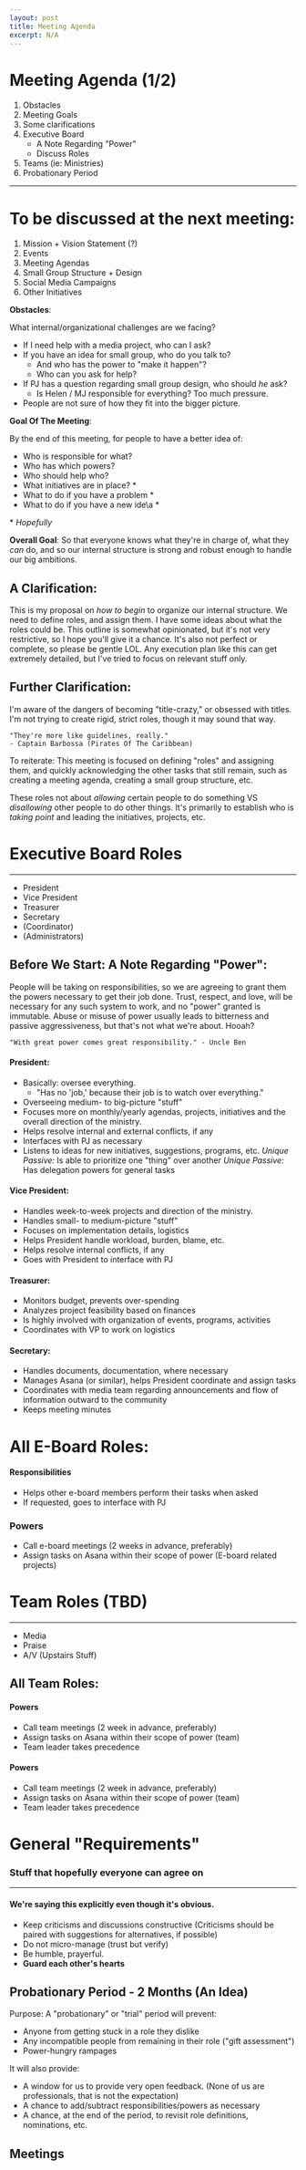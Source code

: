 ```yaml
---
layout: post
title: Meeting Agenda
excerpt: N/A
--- 
```

# Meeting Agenda (1/2)
1. Obstacles
2. Meeting Goals
3. Some clarifications
3. Executive Board
    - A Note Regarding "Power"
    - Discuss Roles
4. Teams (ie: Ministries)
5. Probationary Period
--- 

# To be discussed at the next meeting:
1. Mission + Vision Statement (?) 
2. Events
3. Meeting Agendas
4. Small Group Structure + Design
5. Social Media Campaigns  
6. Other Initiatives

**Obstacles**:

What internal/organizational challenges are we facing?

- If I need help with a media project, who can I ask?
- If you have an idea for small group, who do you talk to?
    - And who has the power to "make it happen"?
    - Who can you ask for help?
- If PJ has a question regarding small group design, who should *he* ask?
   - Is Helen / MJ responsible for everything? Too much pressure.
- People are not sure of how they fit into the bigger picture.

**Goal Of The Meeting**: 

By the end of this meeting, for people to have a better idea of:
- Who is responsible for what?
- Who has which powers?
- Who should help who?
- What initiatives are in place? \* 
- What to do if you have a problem \* 
- What to do if you have a new ide\a  \* 

\* *Hopefully*

**Overall Goal**: So that everyone knows what they're in charge of, what they *can* do, and so our internal structure is strong and robust enough to handle our big ambitions.

## A Clarification:
This is my proposal on *how to begin* to organize our internal structure. We need to define roles, and assign them. I have some ideas about what the roles could be. This outline is somewhat opinionated, but it's not very restrictive, so I hope you'll give it a chance. It's also not perfect or complete, so please be gentle LOL. Any execution plan like this can get extremely detailed, but I've tried to focus on relevant stuff only.

## Further Clarification: 
I'm aware of the dangers of becoming "title-crazy," or obsessed with titles. I'm not trying to create rigid, strict roles, though it may sound that way. 

    "They're more like guidelines, really." 
    - Captain Barbossa (Pirates Of The Caribbean)


To reiterate: This meeting is focused on defining "roles" and assigning them, and quickly acknowledging the other tasks that still remain, such as creating a meeting agenda, creating a small group structure, etc.

These roles not about *allowing* certain people to do something VS *disallowing* other people to do other things. It's primarily to establish who is *taking point* and leading the initiatives, projects, etc. 

# Executive Board Roles
---
- President
- Vice President
- Treasurer
- Secretary
- (Coordinator)
- (Administrators)

## Before We Start: A Note Regarding "Power":
People will be taking on responsibilities, so we are agreeing to grant them the powers necessary to get their job done. Trust, respect, and love, will be necessary for any such system to work, and no "power" granted is immutable. Abuse or misuse of power usually leads to bitterness and passive aggressiveness, but that's not what we're about. Hooah?

    "With great power comes great responsibility." - Uncle Ben

#### President:
- Basically: oversee everything. 
    - "Has no 'job,' because their job is to watch over everything."
- Overseeing medium- to big-picture "stuff"
- Focuses more on monthly/yearly agendas, projects, initiatives and the overall direction of the ministry.
- Helps resolve internal and external conflicts, if any
- Interfaces with PJ as necessary
- Listens to ideas for new initiatives, suggestions, programs, etc.
*Unique Passive:* Is able to prioritize one "thing" over another
*Unique Passive:* Has delegation powers for general tasks

#### Vice President:
- Handles week-to-week projects and direction of the ministry.
- Handles small- to medium-picture "stuff"
- Focuses on implementation details, logistics 
- Helps President handle workload, burden, blame, etc.
- Helps resolve internal conflicts, if any
- Goes with President to interface with PJ 

#### Treasurer:
- Monitors budget, prevents over-spending
- Analyzes project feasibility based on finances
- Is highly involved with organization of events, programs, activities
- Coordinates with VP to work on logistics

#### Secretary:
- Handles documents, documentation, where necessary
- Manages Asana (or similar), helps President coordinate and assign tasks
- Coordinates with media team regarding announcements and flow of information outward to the community
- Keeps meeting minutes


# All E-Board Roles: 

#### Responsibilities
- Helps other e-board members perform their tasks when asked
- If requested, goes to interface with PJ

### Powers
- Call e-board meetings (2 weeks in advance, preferably)
- Assign tasks on Asana within their scope of power (E-board related projects)

# Team Roles (TBD)
---
- Media
- Praise
- A/V (Upstairs Stuff)

## All Team Roles: 
#### Powers
- Call team meetings (2 week in advance, preferably)
- Assign tasks on Asana within their scope of power (team)
- Team leader takes precedence 

#### Powers
- Call team meetings (2 week in advance, preferably)
- Assign tasks on Asana within their scope of power (team)
- Team leader takes precedence 

# General "Requirements"
### Stuff that hopefully everyone can agree on
---

#### We're saying this explicitly even though it's obvious.
- Keep criticisms and discussions constructive (Criticisms should be paired with suggestions for alternatives, if possible)
- Do not micro-manage (trust but verify)
- Be humble, prayerful.
- **Guard each other's hearts**

## Probationary Period - 2 Months (An Idea)
Purpose:
A "probationary" or "trial" period will prevent: 
- Anyone from getting stuck in a role they dislike
- Any incompatible people from remaining in their role ("gift assessment")
- Power-hungry rampages

It will also provide:
- A window for us to provide very open feedback. (None of us are professionals, that is not the expectation)
- A chance to add/subtract responsibilities/powers as necessary
- A chance, at the end of the period, to revisit role definitions, nominations, etc. 

## Meetings 